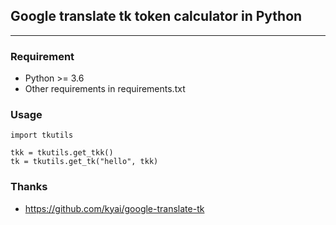 ## Google translate tk token calculator in Python
---

### Requirement
* Python >= 3.6
* Other requirements in requirements.txt


### Usage
```
import tkutils

tkk = tkutils.get_tkk()
tk = tkutils.get_tk("hello", tkk)
```

### Thanks
* https://github.com/kyai/google-translate-tk

